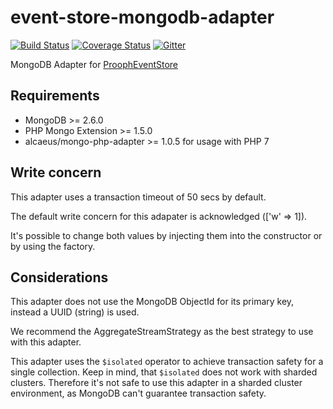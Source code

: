 # event-store-mongodb-adapter

[![Build Status](https://travis-ci.org/prooph/event-store-mongodb-adapter.svg?branch=master)](https://travis-ci.org/prooph/event-store-mongodb-adapter)
[![Coverage Status](https://coveralls.io/repos/prooph/event-store-mongodb-adapter/badge.svg?branch=master&service=github)](https://coveralls.io/github/prooph/event-store-mongodb-adapter?branch=master)
[![Gitter](https://badges.gitter.im/Join%20Chat.svg)](https://gitter.im/prooph/improoph)

MongoDB Adapter for [ProophEventStore](https://github.com/prooph/event-store)

Requirements
------------

- MongoDB >= 2.6.0
- PHP Mongo Extension >= 1.5.0
- alcaeus/mongo-php-adapter >= 1.0.5 for usage with PHP 7

Write concern
-------------

This adapter uses a transaction timeout of 50 secs by default.

The default write concern for this adapater is acknowledged (['w' => 1]).

It's possible to change both values by injecting them into the constructor or by using the factory.

Considerations
--------------

This adapter does not use the MongoDB ObjectId for its primary key, instead a UUID (string) is used.

We recommend the AggregateStreamStrategy as the best strategy to use with this adapter.

This adapter uses the `$isolated` operator to achieve transaction safety for a single collection.
Keep in mind, that `$isolated` does not work with sharded clusters. Therefore it's not safe to use this adapter
in a sharded cluster environment, as MongoDB can't guarantee transaction safety.
